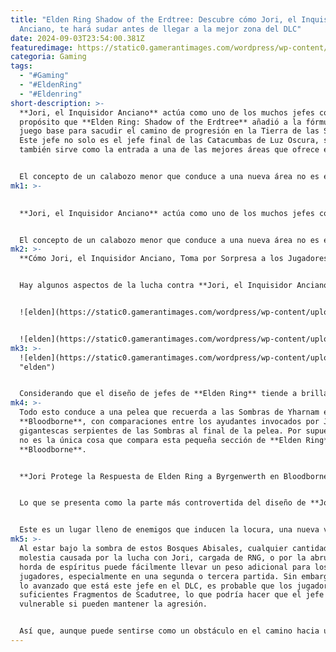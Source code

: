 ```yaml
---
title: "Elden Ring Shadow of the Erdtree: Descubre cómo Jori, el Inquisidor
  Anciano, te hará sudar antes de llegar a la mejor zona del DLC"
date: 2024-09-03T23:54:00.381Z
featuredimage: https://static0.gamerantimages.com/wordpress/wp-content/uploads/2024/09/elden-ring-shadow-of-the-erdtree-jori-elder-inquisitor.jpg?q=49&fit=crop&w=1100&h=618&dpr=2
categoria: Gaming
tags:
  - "#Gaming"
  - "#EldenRing"
  - "#Eldenring"
short-description: >-
  **Jori, el Inquisidor Anciano** actúa como uno de los muchos jefes con doble
  propósito que **Elden Ring: Shadow of the Erdtree** añadió a la fórmula del
  juego base para sacudir el camino de progresión en la Tierra de las Sombras.
  Este jefe no solo es el jefe final de las Catacumbas de Luz Oscura, sino que
  también sirve como la entrada a una de las mejores áreas que ofrece el DLC.


  El concepto de un calabozo menor que conduce a una nueva área no es exclusivo de las Catacumbas de Luz Oscura, ya que **Elden Ring: Shadow of the Erdtree** añadió varias de estas ubicaciones del supramundo que, de
mk1: >-
  

  **Jori, el Inquisidor Anciano** actúa como uno de los muchos jefes con doble propósito que **Elden Ring: Shadow of the Erdtree** añadió a la fórmula del juego base para sacudir el camino de progresión en la Tierra de las Sombras. Este jefe no solo es el jefe final de las Catacumbas de Luz Oscura, sino que también sirve como la entrada a una de las mejores áreas que ofrece el DLC.


  El concepto de un calabozo menor que conduce a una nueva área no es exclusivo de las Catacumbas de Luz Oscura, ya que **Elden Ring: Shadow of the Erdtree** añadió varias de estas ubicaciones del supramundo que, de otra manera, están bloqueadas hasta que se progresa por lo que parece ser un camino secundario. Sin embargo, Jori adopta un papel específico al encarnar una mecánica que puede hacer que llegar a las ubicaciones más allá sea difícil y frustrante cuando el factor RNG (generador de números aleatorios) decide abrumar por completo al jugador.
mk2: >-
  **Cómo Jori, el Inquisidor Anciano, Toma por Sorpresa a los Jugadores**


  Hay algunos aspectos de la lucha contra **Jori, el Inquisidor Anciano** que diferencian este encuentro de otros jefes en **Shadow of the Erdtree**. La constante teleportación y la fuerte dependencia en la magia a distancia ya empujan a Jori fuera de la zona de confort para la mayoría de los jugadores que llevan una construcción centrada en el combate cuerpo a cuerpo al DLC. Dicho esto, es la tendencia de Jori a invocar ayuda adicional de espíritus lo que puede convertir rápidamente el encuentro en una ardua batalla.


  ![elden](https://static0.gamerantimages.com/wordpress/wp-content/uploads/wm/2024/07/sote-dlc-jori.jpg?q=49&fit=crop&w=750&h=422&dpr=2 "elden")


  ![elden](https://static0.gamerantimages.com/wordpress/wp-content/uploads/2024/07/jori-1.png?q=49&fit=crop&w=750&h=422&dpr=2 "elden")
mk3: >-
  ![elden](https://static0.gamerantimages.com/wordpress/wp-content/uploads/2021/01/bloodborne-byrgenwerth.jpg?q=70&fit=crop&w=750&h=422&dpr=1
  "elden")


  Considerando que el diseño de jefes de **Elden Ring** tiende a brillar en combates uno a uno, que Jori, el Inquisidor Anciano, le dé la vuelta a la situación invocando ayuda puede convertirse rápidamente en una perspectiva abrumadora. Aunque los jugadores pueden contraatacar con las numerosas Invocaciones de Espíritus en **Shadow of the Erdtree**, el fuerte factor RNG sobre a quién apuntarán los ayudantes recién invocados por el jefe y su tiempo limitado en el campo de batalla mantiene a los jugadores en un riesgo constante.
mk4: >-
  Todo esto conduce a una pelea que recuerda a las Sombras de Yharnam en
  **Bloodborne**, con comparaciones entre los ayudantes invocados por Jori y las
  gigantescas serpientes de las Sombras al final de la pelea. Por supuesto, esa
  no es la única cosa que compara esta pequeña sección de **Elden Ring** con
  **Bloodborne**.


  **Jori Protege la Respuesta de Elden Ring a Byrgenwerth en Bloodborne**


  Lo que se presenta como la parte más controvertida del diseño de **Jori, el Inquisidor Anciano**, no es la naturaleza caótica y abrumadora de la pelea en sí, sino lo que protege este jefe. Después de limpiar las Catacumbas de Luz Oscura y derrotar a Jori, los jugadores son introducidos al Bosque Abisal en **Shadow of the Erdtree**, un área que evoca el horror cósmico de **Byrgenwerth** y los Bosques Prohibidos en **Bloodborne**.


  Este es un lugar lleno de enemigos que inducen la locura, una nueva versión de las aterradoras Linternas de Invierno, y culmina en una mansión que oculta a un Dios Exterior detrás de una serie de ilusiones.
mk5: >-
  Al estar bajo la sombra de estos Bosques Abisales, cualquier cantidad de
  molestia causada por la lucha con Jori, cargada de RNG, o por la abrumadora
  horda de espíritus puede fácilmente llevar un peso adicional para los
  jugadores, especialmente en una segunda o tercera partida. Sin embargo, dado
  lo avanzado que está este jefe en el DLC, es probable que los jugadores tengan
  suficientes Fragmentos de Scadutree, lo que podría hacer que el jefe sea más
  vulnerable si pueden mantener la agresión.


  Así que, aunque puede sentirse como un obstáculo en el camino hacia un área mucho más interesante, mantener la calma y considerar cuidadosamente la arena puede evitar que Jori incline demasiado las probabilidades en contra del jugador. En ese punto, el jefe se convierte en una versión más fácil de **Rennala** o **Comandante Niall**, y Jori rápidamente se convierte en poco más que un peldaño hacia una de las mejores ubicaciones en **Shadow of the Erdtree**.
---
```

